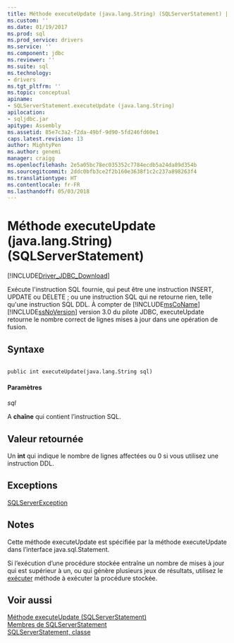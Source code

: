 ```yaml
---
title: Méthode executeUpdate (java.lang.String) (SQLServerStatement) | Documents Microsoft
ms.custom: ''
ms.date: 01/19/2017
ms.prod: sql
ms.prod_service: drivers
ms.service: ''
ms.component: jdbc
ms.reviewer: ''
ms.suite: sql
ms.technology:
- drivers
ms.tgt_pltfrm: ''
ms.topic: conceptual
apiname:
- SQLServerStatement.executeUpdate (java.lang.String)
apilocation:
- sqljdbc.jar
apitype: Assembly
ms.assetid: 85e7c3a2-f2da-49bf-9d90-5fd246fd60e1
caps.latest.revision: 13
author: MightyPen
ms.author: genemi
manager: craigg
ms.openlocfilehash: 2e5a05bc78ec035352c7784ecdb5a24da89d354b
ms.sourcegitcommit: 2ddc0bfb3ce2f2b160e3638f1c2c237a898263f4
ms.translationtype: HT
ms.contentlocale: fr-FR
ms.lasthandoff: 05/03/2018
---
```

# <a name="executeupdate-method-javalangstring-sqlserverstatement"></a>Méthode executeUpdate (java.lang.String) (SQLServerStatement)
[!INCLUDE[Driver_JDBC_Download](../../../includes/driver_jdbc_download.md)]

  Exécute l'instruction SQL fournie, qui peut être une instruction INSERT, UPDATE ou DELETE ; ou une instruction SQL qui ne retourne rien, telle qu'une instruction SQL DDL. À compter de [!INCLUDE[msCoName](../../../includes/msconame_md.md)] [!INCLUDE[ssNoVersion](../../../includes/ssnoversion_md.md)] version 3.0 du pilote JDBC, executeUpdate retourne le nombre correct de lignes mises à jour dans une opération de fusion.  
  
## <a name="syntax"></a>Syntaxe  
  
```  
  
public int executeUpdate(java.lang.String sql)  
```  
  
#### <a name="parameters"></a>Paramètres  
 *sql*  
  
 A **chaîne** qui contient l’instruction SQL.  
  
## <a name="return-value"></a>Valeur retournée  
 Un **int** qui indique le nombre de lignes affectées ou 0 si vous utilisez une instruction DDL.  
  
## <a name="exceptions"></a>Exceptions  
 [SQLServerException](../../../connect/jdbc/reference/sqlserverexception-class.md)  
  
## <a name="remarks"></a>Notes  
 Cette méthode executeUpdate est spécifiée par la méthode executeUpdate dans l’interface java.sql.Statement.  
  
 Si l’exécution d’une procédure stockée entraîne un nombre de mises à jour qui est supérieur à un, ou qui génère plusieurs jeux de résultats, utilisez le [exécuter](../../../connect/jdbc/reference/execute-method-sqlserverstatement.md) méthode à exécuter la procédure stockée.  
  
## <a name="see-also"></a>Voir aussi  
 [Méthode executeUpdate &#40;SQLServerStatement&#41;](../../../connect/jdbc/reference/executeupdate-method-sqlserverstatement.md)   
 [Membres de SQLServerStatement](../../../connect/jdbc/reference/sqlserverstatement-members.md)   
 [SQLServerStatement, classe](../../../connect/jdbc/reference/sqlserverstatement-class.md)  
  
  
